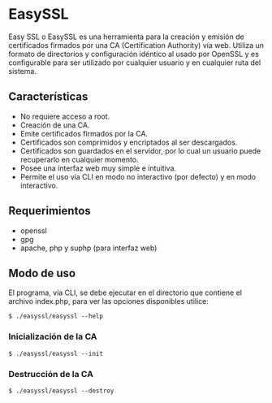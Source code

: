 EasySSL
=======

Easy SSL o EasySSL es una herramienta para la creación y emisión de certificados
firmados por una CA (Certification Authority) vía web. Utiliza un formato de
directorios y configuración idéntico al usado por OpenSSL y es configurable para
ser utilizado por cualquier usuario y en cualquier ruta del sistema.

Características
---------------

- No requiere acceso a root.
- Creación de una CA.
- Emite certificados firmados por la CA.
- Certificados son comprimidos y encriptados al ser descargados.
- Certificados son guardados en el servidor, por lo cual un usuario puede
recuperarlo en cualquier momento.
- Posee una interfaz web muy simple e intuitiva.
- Permite el uso vía CLI en modo no interactivo (por defecto) y en modo
interactivo.

Requerimientos
--------------

- openssl
- gpg
- apache, php y suphp (para interfaz web)

Modo de uso
-----------

El programa, vía CLI, se debe ejecutar en el directorio que contiene el archivo
index.php, para ver las opciones disponibles utilice:

	$ ./easyssl/easyssl --help

### Inicialización de la CA

	$ ./easyssl/easyssl --init

### Destrucción de la CA

	$ ./easyssl/easyssl --destroy
